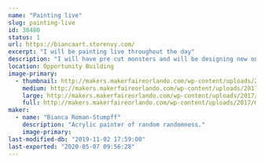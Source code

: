 ```yaml
---
name: "Painting live"
slug: painting-live
id: 38480
status: 1
url: https://biancaart.storenvy.com/
excerpt: "I will be painting live throughout the day"
description: "I will have pre cut monsters and will be designing new ones on the spot while painting them live."
location: Opportunity Building
image-primary:
  - thumbnail: http://makers.makerfaireorlando.com/wp-content/uploads/2017/07/monsters-150x150.jpg
    medium: http://makers.makerfaireorlando.com/wp-content/uploads/2017/07/monsters-297x300.jpg
    large: http://makers.makerfaireorlando.com/wp-content/uploads/2017/07/monsters-1013x1024.jpg
    full: http://makers.makerfaireorlando.com/wp-content/uploads/2017/07/monsters.jpg
maker:
  - name: "Bianca Roman-Stumpff"
    description: "Acrylic painter of random randomness."
    image-primary: 
last-modified-db: "2019-11-02 17:59:00"
last-exported: "2020-05-07 09:56:28"
---
```

